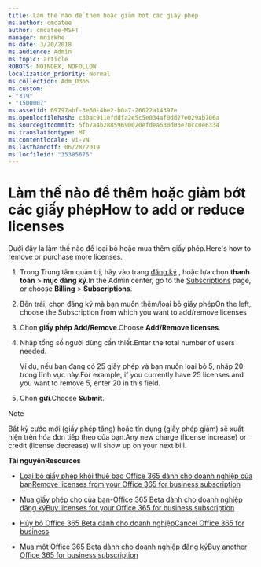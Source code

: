 ```yaml
---
title: Làm thế nào để thêm hoặc giảm bớt các giấy phép
ms.author: cmcatee
author: cmcatee-MSFT
manager: mnirkhe
ms.date: 3/20/2018
ms.audience: Admin
ms.topic: article
ROBOTS: NOINDEX, NOFOLLOW
localization_priority: Normal
ms.collection: Adm_O365
ms.custom:
- "319"
- "1500007"
ms.assetid: 69797abf-3e60-4be2-b0a7-26022a14397e
ms.openlocfilehash: c30ac911efddfa2e5c5e034af0dd27e029ab706a
ms.sourcegitcommit: 5fb7a4b28859690020efdea630d03e70cc0e6334
ms.translationtype: MT
ms.contentlocale: vi-VN
ms.lasthandoff: 06/28/2019
ms.locfileid: "35385675"
---
```

# <a name="how-to-add-or-reduce-licenses"></a><span data-ttu-id="8d7e3-102">Làm thế nào để thêm hoặc giảm bớt các giấy phép</span><span class="sxs-lookup"><span data-stu-id="8d7e3-102">How to add or reduce licenses</span></span>

<span data-ttu-id="8d7e3-103">Dưới đây là làm thế nào để loại bỏ hoặc mua thêm giấy phép.</span><span class="sxs-lookup"><span data-stu-id="8d7e3-103">Here's how to remove or purchase more licenses.</span></span>
  
1. <span data-ttu-id="8d7e3-104">Trong Trung tâm quản trị, hãy vào trang [đăng ký](https://go.microsoft.com/fwlink/p/?linkid=842054) , hoặc lựa chọn **thanh toán** \> **mục đăng ký**.</span><span class="sxs-lookup"><span data-stu-id="8d7e3-104">In the Admin center, go to the [Subscriptions](https://go.microsoft.com/fwlink/p/?linkid=842054) page, or choose **Billing** \> **Subscriptions**.</span></span>

2. <span data-ttu-id="8d7e3-105">Bên trái, chọn đăng ký mà bạn muốn thêm/loại bỏ giấy phép</span><span class="sxs-lookup"><span data-stu-id="8d7e3-105">On the left, choose the Subscription from which you want to add/remove licenses</span></span>

3. <span data-ttu-id="8d7e3-106">Chọn **giấy phép Add/Remove**.</span><span class="sxs-lookup"><span data-stu-id="8d7e3-106">Choose **Add/Remove licenses**.</span></span>

4. <span data-ttu-id="8d7e3-107">Nhập tổng số người dùng cần thiết.</span><span class="sxs-lookup"><span data-stu-id="8d7e3-107">Enter the total number of users needed.</span></span>

    <span data-ttu-id="8d7e3-108">Ví dụ, nếu bạn đang có 25 giấy phép và bạn muốn loại bỏ 5, nhập 20 trong lĩnh vực này.</span><span class="sxs-lookup"><span data-stu-id="8d7e3-108">For example, if you currently have 25 licenses and you want to remove 5, enter 20 in this field.</span></span>

5. <span data-ttu-id="8d7e3-109">Chọn **gửi**.</span><span class="sxs-lookup"><span data-stu-id="8d7e3-109">Choose **Submit**.</span></span>

> [!NOTE]
> <span data-ttu-id="8d7e3-110">Bất kỳ cước mới (giấy phép tăng) hoặc tín dụng (giấy phép giảm) sẽ xuất hiện trên hóa đơn tiếp theo của bạn.</span><span class="sxs-lookup"><span data-stu-id="8d7e3-110">Any new charge (license increase) or credit (license decrease) will show up on your next bill.</span></span>
  
 <span data-ttu-id="8d7e3-111">**Tài nguyên**</span><span class="sxs-lookup"><span data-stu-id="8d7e3-111">**Resources**</span></span>
  
- [<span data-ttu-id="8d7e3-112">Loại bỏ giấy phép khỏi thuê bao Office 365 dành cho doanh nghiệp của bạn</span><span class="sxs-lookup"><span data-stu-id="8d7e3-112">Remove licenses from your Office 365 for business subscription</span></span>](https://support.office.com/article/9c64d127-e2dd-4ecc-81f5-2f87e5a74803)

- [<span data-ttu-id="8d7e3-113">Mua giấy phép cho của bạn-Office 365 Beta dành cho doanh nghiệp đăng ký</span><span class="sxs-lookup"><span data-stu-id="8d7e3-113">Buy licenses for your Office 365 for business subscription</span></span>](https://support.office.com/article/36081d8d-b3fa-4948-8c34-e217bba825e1)

- [<span data-ttu-id="8d7e3-114">Hủy bỏ Office 365 Beta dành cho doanh nghiệp</span><span class="sxs-lookup"><span data-stu-id="8d7e3-114">Cancel Office 365 for business</span></span>](https://support.office.com/article/b1bc0bef-4608-4601-813a-cdd9f746709a)

- [<span data-ttu-id="8d7e3-115">Mua một Office 365 Beta dành cho doanh nghiệp đăng ký</span><span class="sxs-lookup"><span data-stu-id="8d7e3-115">Buy another Office 365 for business subscription</span></span>](https://support.office.com/article/fab3b86c-3359-4042-8692-5d4dc7550b7c)
